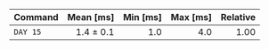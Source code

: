| Command | Mean [ms] | Min [ms] | Max [ms] | Relative |
|:---|---:|---:|---:|---:|
| `DAY 15` | 1.4 ± 0.1 | 1.0 | 4.0 | 1.00 |
